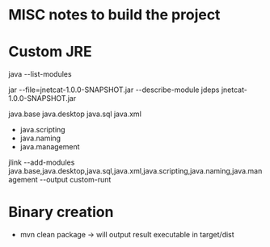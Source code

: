 # MISC notes to build the project
# Custom JRE

java --list-modules

jar --file=jnetcat-1.0.0-SNAPSHOT.jar --describe-module
jdeps jnetcat-1.0.0-SNAPSHOT.jar

java.base
java.desktop
java.sql
java.xml
+ java.scripting
+ java.naming
+ java.management

jlink --add-modules java.base,java.desktop,java.sql,java.xml,java.scripting,java.naming,java.management --output custom-runt

# Binary creation

* mvn clean package
	-> will output result executable in target/dist
